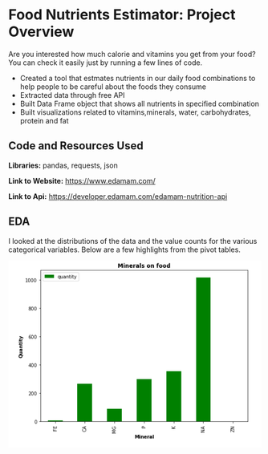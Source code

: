 # Food Nutrients Estimator: Project Overview
Are you interested how much calorie and vitamins you get from your food? You can check it easily just by running a few lines of code.
* Created a tool that estmates nutrients in our daily food combinations to help people to be careful about the foods they consume
* Extracted data through free API
* Built Data Frame object that shows all nutrients in specified combination
* Built visualizations related to vitamins,minerals, water, carbohydrates, protein and fat


## Code and Resources Used 
**Libraries:** pandas, requests, json

**Link to Website:** https://www.edamam.com/

**Link to Api:** https://developer.edamam.com/edamam-nutrition-api

## EDA
I looked at the distributions of the data and the value counts for the various categorical variables. Below are a few highlights from the pivot tables. 


![alt text](https://github.com/JafarzadeAysel/nutrients_in_our_food/blob/65d178d20e1c33796253705aae1c28000e947659/minerals_in_food.PNG "Job Opportunities by State")

